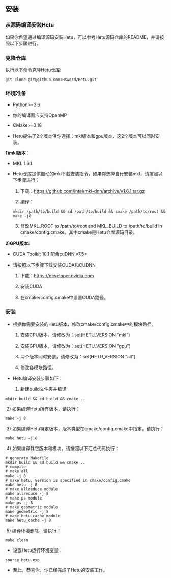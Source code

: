 ## 安装

### 从源码编译安装Hetu

如果你希望通过编译源码安装Hetu，可以参考Hetu源码仓库的README，并请按照以下步骤进行。

### 克隆仓库

执行以下命令克隆Hetu仓库:

```
git clone git@github.com:Hsword/Hetu.git
```



### 环境准备

- Python>=3.6

- 你的编译器应支持OpenMP

- CMake>=3.18

- Hetu提供了2个版本供你选择：mkl版本和gpu版本，这2个版本可以同时安装。

**1)mkl版本：**

- MKL 1.6.1

- Hetu仓库提供自动的mkl下载安装指令，如果你选择自行安装mkl，请按照以下步骤进行：

  1) 下载：https://github.com/intel/mkl-dnn/archive/v1.6.1.tar.gz

  2) 编译：

  ```
  mkdir /path/to/build && cd /path/to/build && cmake /path/to/root && make -j8
  ```

  3) 修改MKL_ROOT to /path/to/root and MKL_BUILD to /path/to/build in cmake/config.cmake。其中cmake是Hetu仓库源码目录。

**2)GPU版本:**

- CUDA Toolkit 10.1 配合cuDNN v7.5+

- 请按照以下步骤下载安装CUDA和CUDNN

  1) 下载：https://developer.nvidia.com

  2) 安装CUDA

  3) 在cmake/config.cmake中设置CUDA路径。

### 安装

- 根据你需要安装的Hetu版本，修改cmake/config.cmake中的模块路径。

  1) 安装CPU版本，请修改为：set(HETU_VERSION "mkl")

  2) 安装GPU版本，请修改为：set(HETU_VERSION "gpu")

  3) 两个版本同时安装，请修改为：set(HETU_VERSION "all")

  4) 修改各模块路径。

- Hetu编译安装步骤如下：

  1) 新建build文件夹并编译

```
mkdir build && cd build && cmake ..
```

​		2) 如果编译Hetu所有版本，请执行：

```
make -j 8
```

​		3) 如果编译Hetu特定版本，版本类型在cmake/config.cmake中指定，请执行：

```
make hetu -j 8
```

​		4) 如果编译其它版本和模块，请按照以下汇总代码执行：

```
# generate Makefile
mkdir build && cd build && cmake ..
# compile
# make all
make -j 8
# make hetu, version is specified in cmake/config.cmake
make hetu -j 8
# make allreduce module
make allreduce -j 8
# make ps module
make ps -j 8
# make geometric module
make geometric -j 8
# make hetu-cache module
make hetu_cache -j 8
```

​		5) 编译环境删除，请执行：

```
make clean
```

- 设置Hetu运行环境变量：

```
source hetu.exp
```

- 至此，恭喜你，你已经完成了Hetu的安装工作。
